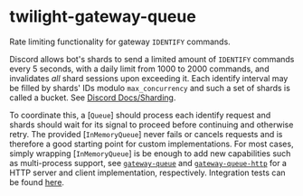 # twilight-gateway-queue

Rate limiting functionality for gateway `IDENTIFY` commands.

Discord allows bot's shards to send a limited amount of `IDENTIFY` commands
every 5 seconds, with a daily limit from 1000 to 2000 commands, and invalidates
*all* shard sessions upon exceeding it. Each identify interval may be filled by
shards' IDs modulo `max_concurrency` and such a set of shards is called a
bucket. See [Discord Docs/Sharding].

To coordinate this, a [`Queue`] should process each identify request and shards
should wait for its signal to proceed before continuing and otherwise retry. The
provided [`InMemoryQueue`] never fails or cancels requests and is therefore a
good starting point for custom implementations. For most cases, simply wrapping
[`InMemoryQueue`] is be enough to add new capabilities such as multi-process
support, see [`gateway-queue`] and [`gateway-queue-http`] for a HTTP server and
client implementation, respectively. Integration tests can be found
[here](https://github.com/twilight-rs/twilight/blob/main/twilight-gateway-queue/tests/queue.rs).

[Discord Docs/Sharding]: https://discord.com/developers/docs/topics/gateway#sharding
[`gateway-queue`]: https://github.com/twilight-rs/gateway-queue
[`gateway-queue-http`]: https://github.com/twilight-rs/twilight/blob/main/examples/gateway-queue-http.rs
